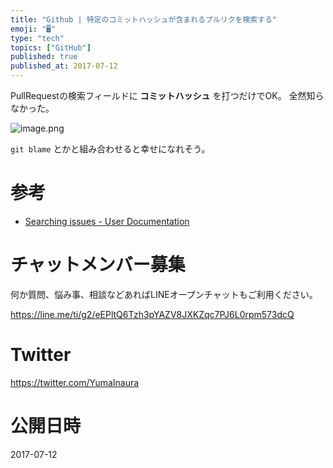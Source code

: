 ```yaml
---
title: "Github | 特定のコミットハッシュが含まれるプルリクを検索する"
emoji: "🖥"
type: "tech"
topics: ["GitHub"]
published: true
published_at: 2017-07-12
---
```


PullRequestの検索フィールドに **コミットハッシュ** を打つだけでOK。
全然知らなかった。

![image.png](https://qiita-image-store.s3.amazonaws.com/0/89618/be24d8b3-f42d-fcef-e299-72a5151ec94a.png)



`git blame` とかと組み合わせると幸せになれそう。

# 参考

- [Searching issues - User Documentation](https://help.github.com/articles/searching-issues/#search-by-the-commit-shas-within-a-pull-request)








<!-- Update From Qiita API -->

# チャットメンバー募集


何か質問、悩み事、相談などあればLINEオープンチャットもご利用ください。

https://line.me/ti/g2/eEPltQ6Tzh3pYAZV8JXKZqc7PJ6L0rpm573dcQ





# Twitter


https://twitter.com/YumaInaura


<!-- Update From Qiita API -->



# 公開日時

2017-07-12
